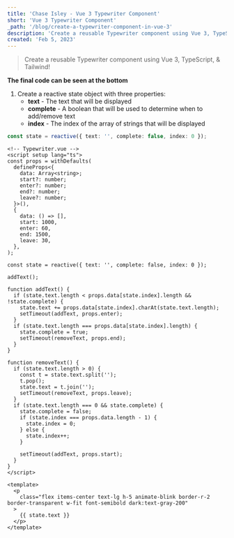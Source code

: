 ```yaml
---
title: 'Chase Isley - Vue 3 Typewriter Component'
short: 'Vue 3 Typewriter Component'
_path: '/blog/create-a-typewriter-component-in-vue-3'
description: 'Create a reusable Typewriter component using Vue 3, TypeScript, & Tailwind'
created: 'Feb 5, 2023'
---
```

> Create a reusable Typewriter component using Vue 3, TypeScript, & Tailwind!

**The final code can be seen at the bottom**

1. Create a reactive state object with three properties:
   - **text** - The text that will be displayed
   - **complete** - A boolean that will be used to determine when to add/remove text
   - **index** - The index of the array of strings that will be displayed

```ts
const state = reactive({ text: '', complete: false, index: 0 });
```

```vue
<!-- Typewriter.vue -->
<script setup lang="ts">
const props = withDefaults(
  defineProps<{
    data: Array<string>;
    start?: number;
    enter?: number;
    end?: number;
    leave?: number;
  }>(),
  {
    data: () => [],
    start: 1000,
    enter: 60,
    end: 1500,
    leave: 30,
  },
);

const state = reactive({ text: '', complete: false, index: 0 });

addText();

function addText() {
  if (state.text.length < props.data[state.index].length && !state.complete) {
    state.text += props.data[state.index].charAt(state.text.length);
    setTimeout(addText, props.enter);
  }
  if (state.text.length === props.data[state.index].length) {
    state.complete = true;
    setTimeout(removeText, props.end);
  }
}

function removeText() {
  if (state.text.length > 0) {
    const t = state.text.split('');
    t.pop();
    state.text = t.join('');
    setTimeout(removeText, props.leave);
  }
  if (state.text.length === 0 && state.complete) {
    state.complete = false;
    if (state.index === props.data.length - 1) {
      state.index = 0;
    } else {
      state.index++;
    }

    setTimeout(addText, props.start);
  }
}
</script>

<template>
  <p
    class="flex items-center text-lg h-5 animate-blink border-r-2 border-transparent w-fit font-semibold dark:text-gray-200"
  >
    {{ state.text }}
  </p>
</template>
```
